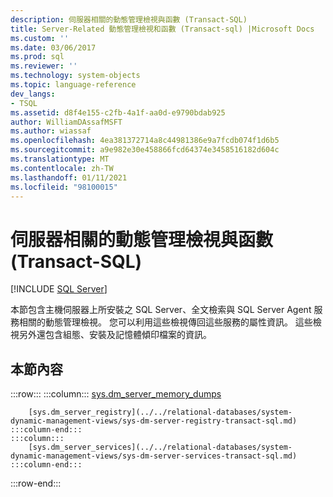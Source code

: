 ```yaml
---
description: 伺服器相關的動態管理檢視與函數 (Transact-SQL)
title: Server-Related 動態管理檢視和函數 (Transact-sql) |Microsoft Docs
ms.custom: ''
ms.date: 03/06/2017
ms.prod: sql
ms.reviewer: ''
ms.technology: system-objects
ms.topic: language-reference
dev_langs:
- TSQL
ms.assetid: d8f4e155-c2fb-4a1f-aa0d-e9790bdab925
author: WilliamDAssafMSFT
ms.author: wiassaf
ms.openlocfilehash: 4ea381372714a8c44981386e9a7fcdb074f1d6b5
ms.sourcegitcommit: a9e982e30e458866fcd64374e3458516182d604c
ms.translationtype: MT
ms.contentlocale: zh-TW
ms.lasthandoff: 01/11/2021
ms.locfileid: "98100015"
---
```

# <a name="server-related-dynamic-management-views-and-functions-transact-sql"></a>伺服器相關的動態管理檢視與函數 (Transact-SQL)
[!INCLUDE [SQL Server](../../includes/applies-to-version/sqlserver.md)]

  本節包含主機伺服器上所安裝之 SQL Server、全文檢索與 SQL Server Agent 服務相關的動態管理檢視。 您可以利用這些檢視傳回這些服務的屬性資訊。 這些檢視另外還包含組態、安裝及記憶體傾印檔案的資訊。  
  
## <a name="in-this-section"></a>本節內容  

:::row:::
    :::column:::
        [sys.dm_server_memory_dumps](../../relational-databases/system-dynamic-management-views/sys-dm-server-memory-dumps-transact-sql.md)

        [sys.dm_server_registry](../../relational-databases/system-dynamic-management-views/sys-dm-server-registry-transact-sql.md)
    :::column-end:::
    :::column:::
        [sys.dm_server_services](../../relational-databases/system-dynamic-management-views/sys-dm-server-services-transact-sql.md)
    :::column-end:::
:::row-end:::

